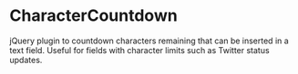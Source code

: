 CharacterCountdown
==================

jQuery plugin to countdown characters remaining that can be inserted in a text field. Useful for fields with character limits such as Twitter status updates.
